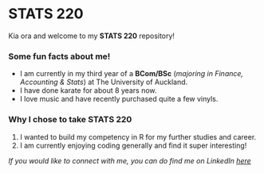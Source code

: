 # STATS 220

Kia ora and welcome to my **STATS 220** repository!

### Some fun facts about me!
* I am currently in my third year of a **BCom/BSc** (_majoring in Finance, Accounting & Stats_) at The University of Auckland.
* I have done karate for about 8 years now.
* I love music and have recently purchased quite a few vinyls.

### Why I chose to take STATS 220
1. I wanted to build my competency in R for my further studies and career.
2. I am currently enjoying coding generally and find it super interesting!

_If you would like to connect with me, you can do find me on LinkedIn_ [_here_](https://www.linkedin.com/in/cullen-tran/)
